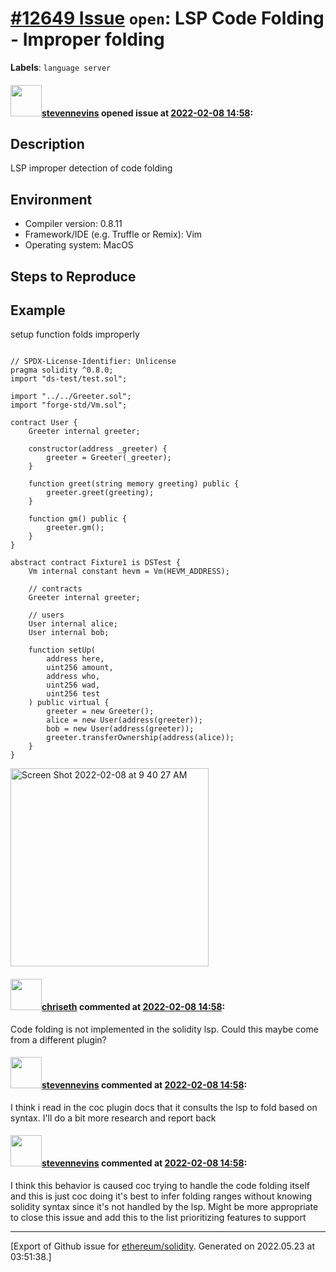 # [\#12649 Issue](https://github.com/ethereum/solidity/issues/12649) `open`: LSP Code Folding - Improper folding
**Labels**: `language server`


#### <img src="https://avatars.githubusercontent.com/u/12021290?u=ebc233873d77cb83afedcf67edf854988b558692&v=4" width="50">[stevennevins](https://github.com/stevennevins) opened issue at [2022-02-08 14:58](https://github.com/ethereum/solidity/issues/12649):

## Description

LSP improper detection of code folding

## Environment

- Compiler version: 0.8.11
- Framework/IDE (e.g. Truffle or Remix): Vim
- Operating system: MacOS

## Steps to Reproduce

<!--

Configure lsp server following instructions in the release announcement
https://blog.soliditylang.org/2021/12/20/solidity-0.8.11-release-announcement/

-->

## Example

setup function folds improperly

```solidity

// SPDX-License-Identifier: Unlicense
pragma solidity ^0.8.0;
import "ds-test/test.sol";

import "../../Greeter.sol";
import "forge-std/Vm.sol";

contract User {
    Greeter internal greeter;

    constructor(address _greeter) {
        greeter = Greeter(_greeter);
    }

    function greet(string memory greeting) public {
        greeter.greet(greeting);
    }

    function gm() public {
        greeter.gm();
    }
}

abstract contract Fixture1 is DSTest {
    Vm internal constant hevm = Vm(HEVM_ADDRESS);

    // contracts
    Greeter internal greeter;

    // users
    User internal alice;
    User internal bob;

    function setUp(
        address here,
        uint256 amount,
        address who,
        uint256 wad,
        uint256 test
    ) public virtual {
        greeter = new Greeter();
        alice = new User(address(greeter));
        bob = new User(address(greeter));
        greeter.transferOwnership(address(alice));
    }
}

```

<img width="317" alt="Screen Shot 2022-02-08 at 9 40 27 AM" src="https://user-images.githubusercontent.com/12021290/153012756-15845adc-80ef-4e00-9e41-de1ceeabe1ad.png">

#### <img src="https://avatars.githubusercontent.com/u/9073706?v=4" width="50">[chriseth](https://github.com/chriseth) commented at [2022-02-08 14:58](https://github.com/ethereum/solidity/issues/12649#issuecomment-1032704015):

Code folding is not implemented in the solidity lsp. Could this maybe come from a different plugin?

#### <img src="https://avatars.githubusercontent.com/u/12021290?u=ebc233873d77cb83afedcf67edf854988b558692&v=4" width="50">[stevennevins](https://github.com/stevennevins) commented at [2022-02-08 14:58](https://github.com/ethereum/solidity/issues/12649#issuecomment-1032706278):

I think i read in the coc plugin docs that it consults the lsp to fold based on syntax.  I'll do a bit more research and report back

#### <img src="https://avatars.githubusercontent.com/u/12021290?u=ebc233873d77cb83afedcf67edf854988b558692&v=4" width="50">[stevennevins](https://github.com/stevennevins) commented at [2022-02-08 14:58](https://github.com/ethereum/solidity/issues/12649#issuecomment-1032720417):

I think this behavior is caused coc trying to handle the code folding itself and this is just coc doing it's best to infer folding ranges without knowing solidity syntax since it's not handled by the lsp.  Might be more appropriate to close this issue and add this to the list prioritizing features to support


-------------------------------------------------------------------------------



[Export of Github issue for [ethereum/solidity](https://github.com/ethereum/solidity). Generated on 2022.05.23 at 03:51:38.]
